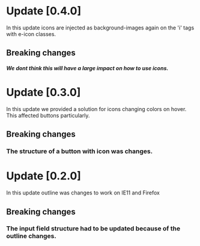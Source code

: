 # Update [0.4.0]
In this update icons are injected as background-images again on the 'i' tags with e-icon classes. 
## Breaking changes
##### We dont think this will have a large impact on how to use icons.


# Update [0.3.0]
In this update we provided a solution for icons changing colors on hover. This affected buttons particularly.
## Breaking changes
### The structure of a button with icon was changes.


# Update [0.2.0]
In this update outline was changes to work on IE11 and Firefox
## Breaking changes
### The input field structure had to be updated because of the outline changes.